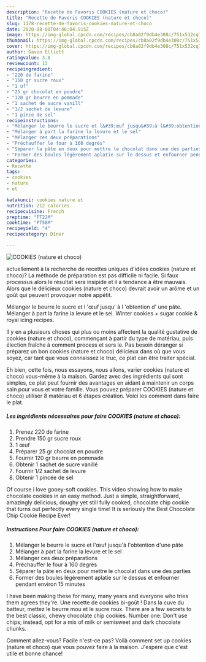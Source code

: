 ```yaml
---
description: "Recette de Favoris COOKIES (nature et choco)"
title: "Recette de Favoris COOKIES (nature et choco)"
slug: 1178-recette-de-favoris-cookies-nature-et-choco
date: 2020-08-08T04:46:04.915Z
image: https://img-global.cpcdn.com/recipes/cb8a02f9db4e308c/751x532cq70/cookies-nature-et-choco-photo-principale-de-la-recette.jpg
thumbnail: https://img-global.cpcdn.com/recipes/cb8a02f9db4e308c/751x532cq70/cookies-nature-et-choco-photo-principale-de-la-recette.jpg
cover: https://img-global.cpcdn.com/recipes/cb8a02f9db4e308c/751x532cq70/cookies-nature-et-choco-photo-principale-de-la-recette.jpg
author: Gavin Elliott
ratingvalue: 3.8
reviewcount: 13
recipeingredient:
- "220 de farine"
- "150 gr sucre roux"
- "1 uf"
- "25 gr chocolat en poudre"
- "120 gr beurre en pommade"
- "1 sachet de sucre vanill"
- "1/2 sachet de levure"
- "1 pince de sel"
recipeinstructions:
- "Mélanger le beurre le sucre et l&#39;œuf jusqu&#39;à l&#39;obtention d&#39;une pâte"
- "Mélanger à part la farine la levure et le sel"
- "Mélanger ces deux préparations"
- "Préchauffer le four à 160 degrés"
- "Séparer la pâte en deux pour mettre le chocolat dans une des parties"
- "Former des boules légèrement aplatie sur le dessus et enfourner pendant environ 15 minutes"
categories:
- Recette
tags:
- cookies
- nature
- et

katakunci: cookies nature et 
nutrition: 212 calories
recipecuisine: French
preptime: "PT22M"
cooktime: "PT58M"
recipeyield: "4"
recipecategory: Dîner

---
```



![COOKIES (nature et choco)](https://img-global.cpcdn.com/recipes/cb8a02f9db4e308c/751x532cq70/cookies-nature-et-choco-photo-principale-de-la-recette.jpg)

actuellement à la recherche de recettes uniques d'idées cookies (nature et choco)? La méthode de préparation est pas difficile ni facile. Si faux processus alors le résultat sera insipide et il a tendance à être mauvais. Alors que le délicieux cookies (nature et choco) devrait avoir un arôme et un goût qui peuvent provoquer notre appétit.

Mélanger le beurre le sucre et l &#39;œuf jusqu&#39; à l &#39;obtention d&#39; une pâte. Mélanger à part la farine la levure et le sel. Winter cookies + sugar cookie &amp; royal icing recipes.

Il y en a plusieurs choses qui plus ou moins affectent la qualité gustative de cookies (nature et choco), commençant à partir du type de matériau, puis élection fraîche à comment process et sers le. Pas besoin déranger si préparez un bon cookies (nature et choco) délicieux dans où que vous soyez, car tant que vous connaissez le truc, ce plat can être traiter spécial.


Eh bien, cette fois, nous essayons, nous allons, varier cookies (nature et choco) vous-même à la maison. Gardez avec des ingrédients qui sont simples, ce plat peut fournir des avantages en aidant à maintenir un corps sain pour vous et votre famille. Vous pouvez préparer COOKIES (nature et choco) utiliser 8 matériau et 6 étapes création. Voici les comment dans faire le plat.

<!--inarticleads1-->

##### Les ingrédients nécessaires pour faire COOKIES (nature et choco):

1. Prenez 220 de farine
1. Prendre 150 gr sucre roux
1.  1 œuf
1. Préparer 25 gr chocolat en poudre
1. Fournir 120 gr beurre en pommade
1. Obtenir 1 sachet de sucre vanillé
1. Fournir 1/2 sachet de levure
1. Obtenir 1 pincée de sel


Of course i love gooey-soft cookies. This video showing how to make chocolate cookies in an easy method. Just a simple, straightforward, amazingly delicious, doughy yet still fully cooked, chocolate chip cookie that turns out perfectly every single time! It is seriously the Best Chocolate Chip Cookie Recipe Ever! 

<!--inarticleads2-->

##### Instructions Pour faire COOKIES (nature et choco):

1. Mélanger le beurre le sucre et l&#39;œuf jusqu&#39;à l&#39;obtention d&#39;une pâte
1. Mélanger à part la farine la levure et le sel
1. Mélanger ces deux préparations
1. Préchauffer le four à 160 degrés
1. Séparer la pâte en deux pour mettre le chocolat dans une des parties
1. Former des boules légèrement aplatie sur le dessus et enfourner pendant environ 15 minutes


I have been making these for many, many years and everyone who tries them agrees they&#39;re. Une recette de cookies bi-goût ! Dans la cuve du batteur, mettez le beurre mou et le sucre roux. There are a few secrets to the best classic, chewy chocolate chip cookies. Number one: Don&#39;t use chips; instead, opt for a mix of milk or semisweet and dark chocolate chunks. 


Comment allez-vous? Facile n'est-ce pas? Voilà comment set up cookies (nature et choco) que vous pouvez faire à la maison. J'espère que c'est utile et bonne chance!
